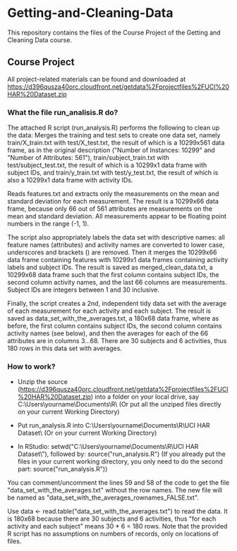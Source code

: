 # Getting-and-Cleaning-Data
This repository contains the files of the Course Project of the Getting and Cleaning Data course.


## Course Project
All project-related materials can be found and downloaded at  https://d396qusza40orc.cloudfront.net/getdata%2Fprojectfiles%2FUCI%20HAR%20Dataset.zip

### What the file run_analisis.R do?
The attached R script (run_analysis.R) performs the following to clean up the data: Merges the training and test sets to create one data set, namely train/X_train.txt with test/X_test.txt, the result of which is a 10299x561 data frame, as in the original description ("Number of Instances: 10299" and "Number of Attributes: 561"), train/subject_train.txt with test/subject_test.txt, the result of which is a 10299x1 data frame with subject IDs, and train/y_train.txt with test/y_test.txt, the result of which is also a 10299x1 data frame with activity IDs.

Reads features.txt and extracts only the measurements on the mean and standard deviation for each measurement. The result is a 10299x66 data frame, because only 66 out of 561 attributes are measurements on the mean and standard deviation. All measurements appear to be floating point numbers in the range (-1, 1).

The script also appropriately labels the data set with descriptive names: all feature names (attributes) and activity names are converted to lower case, underscores and brackets () are removed. Then it merges the 10299x66 data frame containing features with 10299x1 data frames containing activity labels and subject IDs. The result is saved as merged_clean_data.txt, a 10299x68 data frame such that the first column contains subject IDs, the second column activity names, and the last 66 columns are measurements. Subject IDs are integers between 1 and 30 inclusive. 

Finally, the script creates a 2nd, independent tidy data set with the average of each measurement for each activity and each subject. The result is saved as data_set_with_the_averages.txt, a 180x68 data frame, where as before, the first column contains subject IDs, the second column contains activity names (see below), and then the averages for each of the 66 attributes are in columns 3...68. There are 30 subjects and 6 activities, thus 180 rows in this data set with averages.

### How to work?
* Unzip the source (https://d396qusza40orc.cloudfront.net/getdata%2Fprojectfiles%2FUCI%20HAR%20Dataset.zip) into a folder on your local drive, say C:\Users\yourname\Documents\R\ (Or put all the unziped files directly on your current Working Directory)

* Put run_analysis.R into C:\Users\yourname\Documents\R\UCI HAR Dataset\ (Or on your current Working Directory)

* In RStudio: setwd("C:\\Users\\yourname\\Documents\\R\\UCI HAR Dataset\\"), followed by: source("run_analysis.R")
(If you already put the files in your current working directory, you only need to do the second part: source("run_analysis.R"))

You can comment/uncomment the lines 59 and 58 of the code to get the file "data_set_with_the_averages.txt" without the row names. The new file will be named as "data_set_with_the_averages_rownames_FALSE.txt".

Use data <- read.table("data_set_with_the_averages.txt") to read the data. It is 180x68 because there are 30 subjects and 6 activities, thus "for each activity and each subject" means 30 * 6 = 180 rows. Note that the provided R script has no assumptions on numbers of records, only on locations of files.

